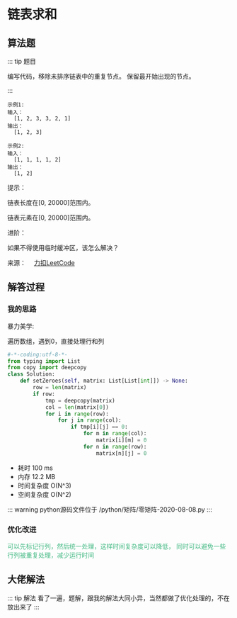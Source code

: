 #  链表求和

##  算法题

::: tip 题目

编写代码，移除未排序链表中的重复节点。
保留最开始出现的节点。

:::

~~~
示例1:
输入：
  [1, 2, 3, 3, 2, 1]
输出：
  [1, 2, 3]
~~~

~~~
示例2:
输入：
  [1, 1, 1, 1, 2]
输出：
  [1, 2]
~~~

提示：

链表长度在[0, 20000]范围内。

链表元素在[0, 20000]范围内。

进阶：

如果不得使用临时缓冲区，该怎么解决？


来源：&emsp; [力扣LeetCode](https://leetcode-cn.com/problems/remove-duplicate-node-lcci/)


##  解答过程

### 我的思路

暴力美学:

遍历数组，遇到0，直接处理行和列


```python
#-*-coding:utf-8-*-
from typing import List
from copy import deepcopy
class Solution:
    def setZeroes(self, matrix: List[List[int]]) -> None:
        row = len(matrix)
        if row:
            tmp = deepcopy(matrix)
            col = len(matrix[0])
            for i in range(row):
                for j in range(col):
                    if tmp[i][j] == 0:
                        for m in range(col):
                            matrix[i][m] = 0
                        for n in range(row):
                            matrix[n][j] = 0
```

* 耗时 100 ms
* 内存 12.2 MB
* 时间复杂度 O(N^3)
* 空间复杂度 O(N^2)

::: warning python源码文件位于
/python/矩阵/零矩阵-2020-08-08.py
:::

### 优化改进

<span style="color:#42b983">

可以先标记行列，然后统一处理，这样时间复杂度可以降低，
同时可以避免一些行列被重复处理，减少运行时间

</span>

##  大佬解法

::: tip 解法
   看了一遍，题解，跟我的解法大同小异，当然都做了优化处理的，不在放出来了
:::
